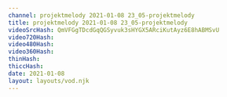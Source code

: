 ```yaml
---
channel: projektmelody 2021-01-08 23_05-projektmelody
title: projektmelody 2021-01-08 23_05-projektmelody
videoSrcHash: QmVFGgTDcdGqQGSyvuk3sHYGX5ARciKutAyz6E8hABMSvU
video720Hash: 
video480Hash: 
video360Hash: 
thinHash: 
thiccHash: 
date: 2021-01-08
layout: layouts/vod.njk
---
```

